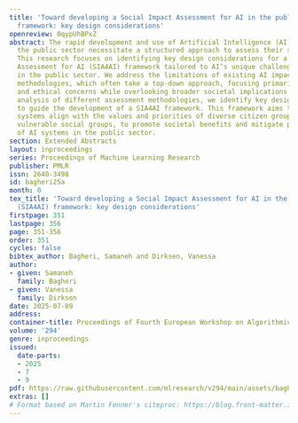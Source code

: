 ```yaml
---
title: 'Toward developing a Social Impact Assessment for AI in the public sector (SIA4AI)
  framework: key design considerations'
openreview: 0qypUhBPxZ
abstract: The rapid development and use of Artificial Intelligence (AI) systems in
  the public sector necessitate a structured approach to assess their societal impacts.
  This research focuses on identifying key design considerations for a Social Impact
  Assessment for AI (SIA4AI) framework tailored to AI’s unique challenges and opportunities
  in the public sector. We address the limitations of existing AI impact assessment
  methodologies, which often take a top-down approach, focusing primarily on technical
  and ethical concerns while overlooking broader societal implications. Through an
  analysis of different assessment methodologies, we identify key design considerations
  to guide the development of a SIA4AI framework. This framework aims to ensure AI
  systems align with the values and priorities of diverse citizen groups, particularly
  vulnerable social groups, to promote societal benefits and mitigate potential harms
  of AI systems in the public sector.
section: Extended Abstracts
layout: inproceedings
series: Proceedings of Machine Learning Research
publisher: PMLR
issn: 2640-3498
id: bagheri25a
month: 0
tex_title: 'Toward developing a Social Impact Assessment for AI in the public sector
  (SIA4AI) framework: key design considerations'
firstpage: 351
lastpage: 356
page: 351-356
order: 351
cycles: false
bibtex_author: Bagheri, Samaneh and Dirksen, Vanessa
author:
- given: Samaneh
  family: Bagheri
- given: Vanessa
  family: Dirksen
date: 2025-07-09
address:
container-title: Proceedings of Fourth European Workshop on Algorithmic Fairness
volume: '294'
genre: inproceedings
issued:
  date-parts:
  - 2025
  - 7
  - 9
pdf: https://raw.githubusercontent.com/mlresearch/v294/main/assets/bagheri25a/bagheri25a.pdf
extras: []
# Format based on Martin Fenner's citeproc: https://blog.front-matter.io/posts/citeproc-yaml-for-bibliographies/
---
```

